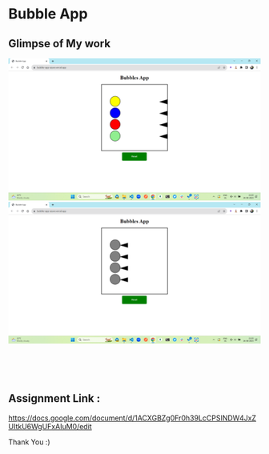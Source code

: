 # Bubble App






## Glimpse of My work

![Photo](https://github.com/lokeshahire/BubbleApp/blob/master/images/pic1.png?raw=true)
![Photo](https://github.com/lokeshahire/BubbleApp/blob/master/images/pic2.png?raw=true)

<br>
<br>
<br>

## Assignment Link :
https://docs.google.com/document/d/1ACXGBZg0Fr0h39LcCPSINDW4JxZUItkU6WgUFxAIuM0/edit

Thank You :)
